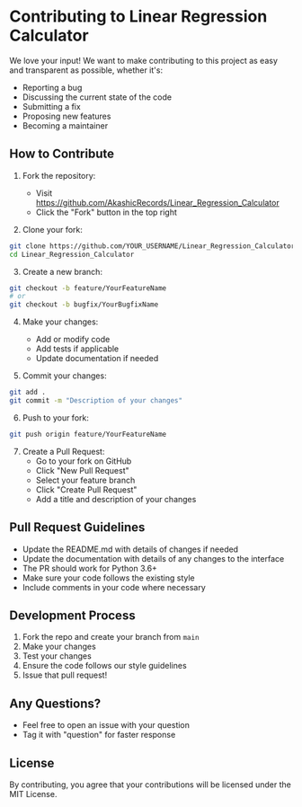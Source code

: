 # Contributing to Linear Regression Calculator

We love your input! We want to make contributing to this project as easy and transparent as possible, whether it's:

- Reporting a bug
- Discussing the current state of the code
- Submitting a fix
- Proposing new features
- Becoming a maintainer

## How to Contribute

1. Fork the repository:
   - Visit https://github.com/AkashicRecords/Linear_Regression_Calculator
   - Click the "Fork" button in the top right

2. Clone your fork:
```bash
git clone https://github.com/YOUR_USERNAME/Linear_Regression_Calculator.git
cd Linear_Regression_Calculator
```

3. Create a new branch:
```bash
git checkout -b feature/YourFeatureName
# or
git checkout -b bugfix/YourBugfixName
```

4. Make your changes:
   - Add or modify code
   - Add tests if applicable
   - Update documentation if needed

5. Commit your changes:
```bash
git add .
git commit -m "Description of your changes"
```

6. Push to your fork:
```bash
git push origin feature/YourFeatureName
```

7. Create a Pull Request:
   - Go to your fork on GitHub
   - Click "New Pull Request"
   - Select your feature branch
   - Click "Create Pull Request"
   - Add a title and description of your changes

## Pull Request Guidelines

- Update the README.md with details of changes if needed
- Update the documentation with details of any changes to the interface
- The PR should work for Python 3.6+
- Make sure your code follows the existing style
- Include comments in your code where necessary

## Development Process

1. Fork the repo and create your branch from `main`
2. Make your changes
3. Test your changes
4. Ensure the code follows our style guidelines
5. Issue that pull request!

## Any Questions?

- Feel free to open an issue with your question
- Tag it with "question" for faster response

## License

By contributing, you agree that your contributions will be licensed under the MIT License. 